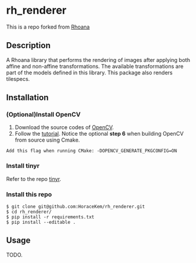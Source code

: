 # rh_renderer
This is a repo forked from [Rhoana](http://github.com/Rhoana/rh_renderer)

## Description
A Rhoana library that performs the rendering of images after applying both affine and non-affine transformations.
The available transformations are part of the models defined in this library.
This package also renders tilespecs.

## Installation
### (Optional)Install OpenCV
1. Download the source codes of [OpenCV](https://opencv.org/releases/).
2. Follow the [tutorial](https://docs.opencv.org/master/d7/d9f/tutorial_linux_install.html).
Notice the optional **step 6** when building OpenCV from source using Cmake.
```
Add this flag when running CMake: -DOPENCV_GENERATE_PKGCONFIG=ON
```
### Install tinyr
Refer to the repo [tinyr](https://github.com/HoraceKem/tinyr).
### Install this repo
```
$ git clone git@github.com:HoraceKem/rh_renderer.git
$ cd rh_renderer/
$ pip install -r requirements.txt
$ pip install --editable .
```

## Usage

TODO.

